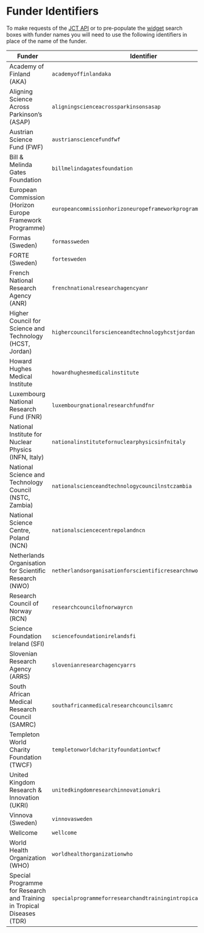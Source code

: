 # Funder Identifiers

To make requests of the [JCT API](/apidocs) or to pre-populate the [widget](/widget) search boxes with funder names
you will need to use the following identifiers in place of the name of the funder.

| Funder | Identifier |
| ------ | ---------- |
| Academy of Finland (AKA) | `academyoffinlandaka` |
| Aligning Science Across Parkinson’s (ASAP) | `aligningscienceacrossparkinsonsasap` |
| Austrian Science Fund (FWF) | `austriansciencefundfwf` |
| Bill & Melinda Gates Foundation | `billmelindagatesfoundation` |
| European Commission (Horizon Europe Framework Programme) | `europeancommissionhorizoneuropeframeworkprogramme` |
| Formas (Sweden) | `formassweden` |
| FORTE (Sweden) | `fortesweden` |
| French National Research Agency (ANR) | `frenchnationalresearchagencyanr` |
| Higher Council for Science and Technology (HCST, Jordan) | `highercouncilforscienceandtechnologyhcstjordan` |
| Howard Hughes Medical Institute | `howardhughesmedicalinstitute` |
| Luxembourg National Research Fund (FNR) | `luxembourgnationalresearchfundfnr` |
| National Institute for Nuclear Physics (INFN, Italy) | `nationalinstitutefornuclearphysicsinfnitaly` |
| National Science and Technology Council (NSTC, Zambia) | `nationalscienceandtechnologycouncilnstczambia` |
| National Science Centre, Poland (NCN) | `nationalsciencecentrepolandncn` |
| Netherlands Organisation for Scientific Research (NWO) | `netherlandsorganisationforscientificresearchnwo` |
| Research Council of Norway (RCN) | `researchcouncilofnorwayrcn` |
| Science Foundation Ireland (SFI) | `sciencefoundationirelandsfi` |
| Slovenian Research Agency (ARRS) | `slovenianresearchagencyarrs` |
| South African Medical Research Council (SAMRC) | `southafricanmedicalresearchcouncilsamrc` |
| Templeton World Charity Foundation (TWCF) | `templetonworldcharityfoundationtwcf` |
| United Kingdom Research & Innovation (UKRI) | `unitedkingdomresearchinnovationukri` |
| Vinnova (Sweden) | `vinnovasweden` |
| Wellcome | `wellcome` |
| World Health Organization (WHO) | `worldhealthorganizationwho` |
| Special Programme for Research and Training in Tropical Diseases (TDR) | `specialprogrammeforresearchandtrainingintropicaldiseasestdr` |
